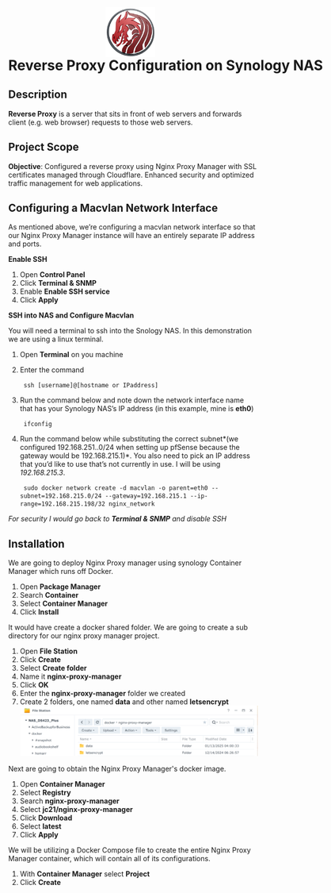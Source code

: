 <div align="center" style="white-space: nowrap;">
  <img src="https://github.com/4LifeStrategy/4LifeStrategy/blob/88ffe3009f1399de4502d4d5641c8f7a0fd56852/4LifeStrategy%20Logo%20Center.png" alt="4LifeStrategy Logo" width="100" style="display:inline-block; vertical-align:middle; margin-right:10px;">
  <h1 style="margin:0; vertical-align:middle;">Reverse Proxy Configuration on Synology NAS</h1>
</div>

## Description

**Reverse Proxy** is a server that sits in front of web servers and forwards client (e.g. web browser) requests to those web servers.

## Project Scope

**Objective**: Configured a reverse proxy using Nginx Proxy Manager with SSL certificates managed through Cloudflare. Enhanced security and optimized traffic management for web applications.

## Configuring a Macvlan Network Interface

As mentioned above, we’re configuring a macvlan network interface so that our Nginx Proxy Manager instance will have an entirely separate IP address and ports.

**Enable SSH**
1. Open **Control Panel**
2. Click **Terminal & SNMP**
3. Enable **Enable SSH service**
4. Click **Apply**

**SSH into NAS and Configure Macvlan**

You will need a terminal to ssh into the Snology NAS. In this demonstration we are using a linux terminal.


1. Open **Terminal** on you machine
2. Enter the command
 
        ssh [username]@[hostname or IPaddress]

3. Run the command below and note down the network interface name that has your Synology NAS’s IP address (in this example, mine is **eth0**)

        ifconfig

4. Run the command below while substituting the correct subnet*(we configured 192.168.251..0/24 when setting up pfSense because the gateway would be 192.168.215.1)*. You also need to pick an IP address that you’d like to use that’s not currently in use. I will be using *192.168.215.3*.

        sudo docker network create -d macvlan -o parent=eth0 --subnet=192.168.215.0/24 --gateway=192.168.215.1 --ip-range=192.168.215.198/32 nginx_network

*For security I would go back to **Terminal & SNMP** and disable SSH*

## Installation

We are going to deploy Nginx Proxy manager using synology Container Manager which runs off Docker.

1. Open **Package Manager**
2. Search **Container**
3. Select **Container Manager**
4. Click **Install**

It would have create a docker shared folder. We are going to create a sub directory for our nginx proxy manager project.

1. Open **File Station**
2. Click **Create**
3. Select **Create folder**
4. Name it **nginx-proxy-manager**
5. Click **OK**
6. Enter the **nginx-proxy-manager** folder we created
7. Create 2 folders, one named **data** and other named **letsencrypt**<br /><img src="https://github.com/4LifeStrategy/Reverse-Proxy-Configuration/blob/922162a849799e4f22d16810f620a3751ce3243a/Nginx%20Folders.png" width="500">

Next are going to obtain the Nginx Proxy Manager's docker image.

1. Open **Container Manager**
2. Select **Registry**
3. Search **nginx-proxy-manager**
4. Select **jc21/nginx-proxy-manager**
5. Click **Download**
6. Select **latest**
7. Click **Apply**

We will be utilizing a Docker Compose file to create the entire Nginx Proxy Manager container, which will contain all of its configurations.

1. With **Container Manager** select **Project**
2. Click **Create**
